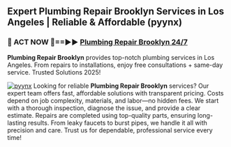 ## Expert Plumbing Repair Brooklyn Services in Los Angeles | Reliable & Affordable (pyynx)  

<h3>🚿 ACT NOW 🌟==►► <a href="https://tinyurl.com/2ne6vx2x" rel="nofollow">Plumbing Repair Brooklyn 24/7</a></h3>

**Plumbing Repair Brooklyn** provides top-notch plumbing services in Los Angeles. From repairs to installations, enjoy free consultations + same-day service. Trusted Solutions 2025!

[![pyynx](https://i.imgur.com/4PFF4AK.jpeg)](https://tinyurl.com/2ne6vx2x)
Looking for reliable **Plumbing Repair Brooklyn** services? Our expert team offers fast, affordable solutions with transparent pricing. Costs depend on job complexity, materials, and labor—no hidden fees. We start with a thorough inspection, diagnose the issue, and provide a clear estimate. Repairs are completed using top-quality parts, ensuring long-lasting results. From leaky faucets to burst pipes, we handle it all with precision and care. Trust us for dependable, professional service every time!